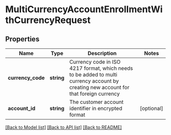 # MultiCurrencyAccountEnrollmentWithCurrencyRequest

## Properties
Name | Type | Description | Notes
------------ | ------------- | ------------- | -------------
**currency_code** | **string** | Currency code  in ISO 4217 format, which needs to be added to multi currency account by creating new account for that foreign currency | 
**account_id** | **string** | The customer account identifier in encrypted format | [optional] 

[[Back to Model list]](../../README.md#documentation-for-models) [[Back to API list]](../../README.md#documentation-for-api-endpoints) [[Back to README]](../../README.md)

